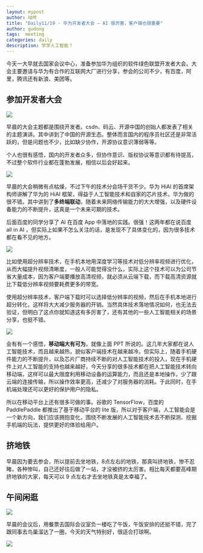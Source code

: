 ```yaml
---
layout: mypost
author: 咕咚
title: "Daily11/19 - 华为开发者大会 — AI 很厉害，客户端也很重要"
author: gudong
tags:  meeting
categories: daily
description: 学学人工智能？
---
```


今天一大早就去国家会议中心，准备参加华为组织的软件绿色联盟开发者大会。大会主要邀请与华为有合作的互联网大厂进行分享，参会的公司不少，有百度，阿里，腾讯还有新浪、美团等。

## 参加开发者大会

![](https://i.loli.net/2019/11/20/FTQsLSzPr2qc5uB.jpg)

早晨的大会主题都是围绕开发者。csdn、码云、开源中国的创始人都发表了相关的主题演讲。其中讲到了中国的开源生态。整体而言国内的程序员社区还是非常活跃的，但是问题也不少，比如缺少协作，开源协议意识薄弱等等。

个人也很有感悟，国内的开发者众多，但协作意识、版权协议等意识都有待提高，不过整个软件行业都在蓬勃发展，相信以后会好起来。

![](https://wx4.sinaimg.cn/mw690/6fb50cedly1g93nrdpvxqj23k02o0hdu.jpg)

早晨的大会稍微有点枯燥，不过下午的技术分会场干货不少。华为 HiAI 的首席架构师讲解了华为的 HiAI 框架，得益于人工智能技术和自家的芯片技术，华为做的很不错。其中讲到了**多终端联动**，随着未来网络传输能力的大大增强，以及硬件设备能力的不断提升，这真是一个未来可期的技术。

后面百度的同学分享了 AI 在百度 App 中落地的实践。很强！这两年都在说百度 all in AI ，但实际上如果不怎么关注的话，是发现不了具体变化的，因为很多技术都在看不见的地方。

![](https://i.loli.net/2019/11/20/zlY2ZPFBbISK3We.jpg)

比如使用超分辨率技术，在手机本地用深度学习等技术对低分辨率视频进行优化，从而大幅提升视频清晰度，一般人可能觉得没什么，实际上这个技术可以为公司节省大量成本，因为客户端要播放高清视频，就必须从云端下载，而下载高清资源就比下载低分辨率视频要耗费更多的带宽。

使用超分辨率技术，客户端下载时可以选择低分辨率的视频，然后在手机本地进行超分转化，这样将大大减少服务器的开销。当然具体技术落地情况如何，也无法去验证，但明白了这点你就知道这有多厉害了，还有其他的一些人工智能相关的场景分享，也挺不错。

![](https://i.loli.net/2019/11/20/T4u5SymUVZoLtPa.jpg)

会有有一个感悟，**移动端大有可为**，就像上面  PPT 所说的。这几年大家都在说人工智能技术，而且越来越热，貌似客户端技术在越来越冷，但实际上，随着手机硬件能力的不断提升，以及芯片厂商持续不断的对人工智能技术的投入，现在手机硬件上对人工智能的支持也越来越好，今天分享的很多技术都在把人工智能技术转向移动端，这样可以最大限度利用移动设备的运算能力，而且还是本地操作，少了跟云端的连接传输，所以操作效率更高，还减少了对服务器的消耗。于此同时，在手机端处理还可以更好的保护用户的隐私。

所以在移动平台上还有很多可做的事。谷歌的 TensorFlow，百度的 PaddlePaddle 都推出了基于移动平台的 lite 版，所以对于客户端，人工智能会是一个新方向，我们应该拥抱变化，围绕不断发展的人工智能技术去不断探测、挖掘手机端的玩法，提供更好的体验给用户。

## 挤地铁

早晨因为要去参会，所以提前去坐地铁，8点左右的地铁，那真叫挤地铁，惨不忍睹，各种惨叫，自己还好往后做了一站，才没被挤的太厉害。相比每天都要高峰期挤地铁的大家，每天可以 9 点左右才去坐地铁真是太幸福了。

## 午间闲逛

![](https://i.loli.net/2019/11/20/vuq96nXfjdgLhmS.jpg)

早晨的会议后，用餐票去国际会议室负一楼吃了午饭，午饭安排的还挺不错，完了跟同事去鸟巢溜达了一圈，今天的天气特别好，很适合打球啊。

![](https://i.loli.net/2019/11/20/8DlgLVZEie2znar.jpg)


